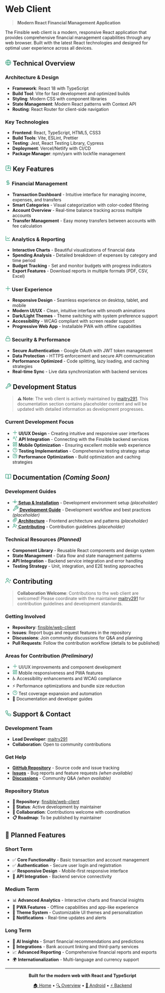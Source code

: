 # Web Client

> **Modern React Financial Management Application**

The Finsible web client is a modern, responsive React application that provides comprehensive financial management capabilities through any web browser. Built with the latest React technologies and designed for optimal user experience across all devices.

## <svg width="20" height="20" viewBox="0 0 24 24" fill="none" stroke="#42a585" stroke-width="2" stroke-linecap="round" stroke-linejoin="round"><circle cx="12" cy="12" r="10"/><path d="M2 12h20"/><path d="M12 2a15.3 15.3 0 0 1 4 10 15.3 15.3 0 0 1-4 10 15.3 15.3 0 0 1-4-10 15.3 15.3 0 0 1 4-10z"/></svg> **Technical Overview**

### **Architecture & Design**

-   **Framework**: React 18 with TypeScript
-   **Build Tool**: Vite for fast development and optimized builds
-   **Styling**: Modern CSS with component libraries
-   **State Management**: Modern React patterns with Context API
-   **Routing**: React Router for client-side navigation

### **Key Technologies**

-   **Frontend**: React, TypeScript, HTML5, CSS3
-   **Build Tools**: Vite, ESLint, Prettier
-   **Testing**: Jest, React Testing Library, Cypress
-   **Deployment**: Vercel/Netlify with CI/CD
-   **Package Manager**: npm/yarn with lockfile management

## <svg width="20" height="20" viewBox="0 0 24 24" fill="none" stroke="#42a585" stroke-width="2" stroke-linecap="round" stroke-linejoin="round"><path d="M9 12l2 2 4-4"/><path d="M21 12c.552 0 1.005-.449.95-.998a10 10 0 0 0-8.953-8.951c-.55-.055-.999.398-.999.95v8.999z"/><path d="M21 12v7a2 2 0 0 1-2 2H5a2 2 0 0 1-2-2V5a2 2 0 0 1 2-2h7"/></svg> **Key Features**

### **<svg width="18" height="18" viewBox="0 0 24 24" fill="none" stroke="#42a585" stroke-width="2" stroke-linecap="round" stroke-linejoin="round"><path d="M12 2v20M17 5H9.5a3.5 3.5 0 0 0 0 7h5a3.5 3.5 0 0 1 0 7H6"/></svg> Financial Management**

-   **Transaction Dashboard** - Intuitive interface for managing income, expenses, and transfers
-   **Smart Categories** - Visual categorization with color-coded filtering
-   **Account Overview** - Real-time balance tracking across multiple accounts
-   **Transfer Management** - Easy money transfers between accounts with fee calculation

### **<svg width="18" height="18" viewBox="0 0 24 24" fill="none" stroke="#42a585" stroke-width="2" stroke-linecap="round" stroke-linejoin="round"><path d="M3 3v18h18"/><path d="m19 9-5 5-4-4-3 3"/></svg> Analytics & Reporting**

-   **Interactive Charts** - Beautiful visualizations of financial data
-   **Spending Analysis** - Detailed breakdown of expenses by category and time period
-   **Budget Tracking** - Set and monitor budgets with progress indicators
-   **Export Features** - Download reports in multiple formats (PDF, CSV, Excel)

### **<svg width="18" height="18" viewBox="0 0 24 24" fill="none" stroke="#42a585" stroke-width="2" stroke-linecap="round" stroke-linejoin="round"><path d="M12 3v18m9-9H3"/></svg> User Experience**

-   **Responsive Design** - Seamless experience on desktop, tablet, and mobile
-   **Modern UI/UX** - Clean, intuitive interface with smooth animations
-   **Dark/Light Themes** - Theme switching with system preference support
-   **Accessibility** - WCAG compliant with screen reader support
-   **Progressive Web App** - Installable PWA with offline capabilities

### **<svg width="18" height="18" viewBox="0 0 24 24" fill="none" stroke="#42a585" stroke-width="2" stroke-linecap="round" stroke-linejoin="round"><rect width="18" height="11" x="3" y="11" rx="2" ry="2"/><path d="m7 11V7a5 5 0 0 1 10 0v4"/></svg> Security & Performance**

-   **Secure Authentication** - Google OAuth with JWT token management
-   **Data Protection** - HTTPS enforcement and secure API communication
-   **Performance Optimized** - Code splitting, lazy loading, and caching strategies
-   **Real-time Sync** - Live data synchronization with backend services

## <svg width="20" height="20" viewBox="0 0 24 24" fill="none" stroke="#42a585" stroke-width="2" stroke-linecap="round" stroke-linejoin="round"><path d="M14.7 6.3a1 1 0 0 0 0 1.4l1.6 1.6a1 1 0 0 0 1.4 0l3.77-3.77a6 6 0 0 1-7.94 7.94l-6.91 6.91a2.12 2.12 0 0 1-3-3l6.91-6.91a6 6 0 0 1 7.94-7.94l-3.76 3.76z"></path></svg> **Development Status**

> **⚠️ Note**: The web client is actively maintained by [maitry291](https://github.com/maitry291). This documentation section contains placeholder content and will be updated with detailed information as development progresses.

### **Current Development Focus**

-   <svg width="16" height="16" viewBox="0 0 24 24" fill="none" stroke="#42a585" stroke-width="2" stroke-linecap="round" stroke-linejoin="round"><path d="M12 3v18m9-9H3"/></svg> **UI/UX Design** - Creating intuitive and responsive user interfaces
-   <svg width="16" height="16" viewBox="0 0 24 24" fill="none" stroke="#42a585" stroke-width="2" stroke-linecap="round" stroke-linejoin="round"><path d="m17 2 4 4-4 4"/><path d="m3 6 4 4-4 4"/><path d="m7 2 10 20"/></svg> **API Integration** - Connecting with the Finsible backend services
-   <svg width="16" height="16" viewBox="0 0 24 24" fill="none" stroke="#42a585" stroke-width="2" stroke-linecap="round" stroke-linejoin="round"><rect width="7" height="9" x="3" y="3" rx="1"/><rect width="7" height="5" x="14" y="3" rx="1"/><rect width="7" height="9" x="14" y="12" rx="1"/><rect width="7" height="5" x="3" y="16" rx="1"/></svg> **Mobile Optimization** - Ensuring excellent mobile web experience
-   <svg width="16" height="16" viewBox="0 0 24 24" fill="none" stroke="#42a585" stroke-width="2" stroke-linecap="round" stroke-linejoin="round"><circle cx="12" cy="12" r="10"/><path d="M9.09 9a3 3 0 0 1 5.83 1c0 2-3 3-3 3"/><path d="M12 17h.01"/></svg> **Testing Implementation** - Comprehensive testing strategy setup
-   <svg width="16" height="16" viewBox="0 0 24 24" fill="none" stroke="#42a585" stroke-width="2" stroke-linecap="round" stroke-linejoin="round"><path d="M9 12l2 2 4-4"/><path d="M21 12c.552 0 1.005-.449.95-.998a10 10 0 0 0-8.953-8.951c-.55-.055-.999.398-.999.95v8.999z"/><path d="M21 12v7a2 2 0 0 1-2 2H5a2 2 0 0 1-2-2V5a2 2 0 0 1 2-2h7"/></svg> **Performance Optimization** - Build optimization and caching strategies

## <svg width="20" height="20" viewBox="0 0 24 24" fill="none" stroke="#42a585" stroke-width="2" stroke-linecap="round" stroke-linejoin="round"><path d="M2 3h6a4 4 0 0 1 4 4v14a3 3 0 0 0-3-3H2z"/><path d="M22 3h-6a4 4 0 0 0-4 4v14a3 3 0 0 1 3-3h7z"/></svg> **Documentation** _(Coming Soon)_

### **Development Guides**

-   **[<svg width="16" height="16" viewBox="0 0 24 24" fill="none" stroke="#42a585" stroke-width="2" stroke-linecap="round" stroke-linejoin="round"><circle cx="12" cy="12" r="3"/><path d="M12 1v6m0 6v6m11-7h-6m-6 0H1"/></svg> Setup & Installation](setup.md)** - Development environment setup _(placeholder)_
-   **[<svg width="20" height="20" viewBox="0 0 24 24" fill="none" stroke="#42a585" stroke-width="2" stroke-linecap="round" stroke-linejoin="round"><path d="M14.7 6.3a1 1 0 0 0 0 1.4l1.6 1.6a1 1 0 0 0 1.4 0l3.77-3.77a6 6 0 0 1-7.94 7.94l-6.91 6.91a2.12 2.12 0 0 1-3-3l6.91-6.91a6 6 0 0 1 7.94-7.94l-3.76 3.76z"></path></svg> Development Guide](development.md)** - Development workflow and best practices _(placeholder)_
-   **[<svg width="16" height="16" viewBox="0 0 24 24" fill="none" stroke="#42a585" stroke-width="2" stroke-linecap="round" stroke-linejoin="round"><path d="m21.44 11.05-9.19 9.19a6 6 0 0 1-8.49-8.49l9.19-9.19a4 4 0 0 1 5.66 5.66L9.64 16.2a2 2 0 0 1-2.83-2.83l8.49-8.49"/></svg> Architecture](architecture.md)** - Frontend architecture and patterns _(placeholder)_
-   **[<svg width="16" height="16" viewBox="0 0 24 24" fill="none" stroke="#42a585" stroke-width="2" stroke-linecap="round" stroke-linejoin="round"><path d="M16 21v-2a4 4 0 0 0-4-4H6a4 4 0 0 0-4 4v2"/><circle cx="9" cy="7" r="4"/><path d="m19 8 2 2-2 2"/><path d="m17 12h4"/></svg> Contributing](contributing.md)** - Contribution guidelines _(placeholder)_

### **Technical Resources** _(Planned)_

-   **Component Library** - Reusable React components and design system
-   **State Management** - Data flow and state management patterns
-   **API Integration** - Backend service integration and error handling
-   **Testing Strategy** - Unit, integration, and E2E testing approaches

## <svg width="20" height="20" viewBox="0 0 24 24" fill="none" stroke="#42a585" stroke-width="2" stroke-linecap="round" stroke-linejoin="round"><path d="M16 21v-2a4 4 0 0 0-4-4H6a4 4 0 0 0-4 4v2"/><circle cx="9" cy="7" r="4"/><path d="m19 8 2 2-2 2"/><path d="m17 12h4"/></svg> **Contributing**

> **Collaboration Welcome**: Contributions to the web client are welcomed! Please coordinate with the maintainer [maitry291](https://github.com/maitry291) for contribution guidelines and development standards.

### **Getting Involved**

-   **Repository**: [finsible/web-client](https://github.com/finsible/web-client)
-   **Issues**: Report bugs and request features in the repository
-   **Discussions**: Join community discussions for Q&A and planning
-   **Pull Requests**: Follow the contribution workflow (details to be published)

### **Areas for Contribution** _(Preliminary)_

-   <svg width="16" height="16" viewBox="0 0 24 24" fill="none" stroke="#42a585" stroke-width="2" stroke-linecap="round" stroke-linejoin="round"><path d="M12 3v18m9-9H3"/></svg> UI/UX improvements and component development
-   <svg width="16" height="16" viewBox="0 0 24 24" fill="none" stroke="#42a585" stroke-width="2" stroke-linecap="round" stroke-linejoin="round"><rect width="7" height="9" x="3" y="3" rx="1"/><rect width="7" height="5" x="14" y="3" rx="1"/><rect width="7" height="9" x="14" y="12" rx="1"/><rect width="7" height="5" x="3" y="16" rx="1"/></svg> Mobile responsiveness and PWA features
-   ♿ Accessibility enhancements and WCAG compliance
-   ⚡ Performance optimizations and bundle size reduction
-   <svg width="16" height="16" viewBox="0 0 24 24" fill="none" stroke="#42a585" stroke-width="2" stroke-linecap="round" stroke-linejoin="round"><circle cx="12" cy="12" r="10"/><path d="M9.09 9a3 3 0 0 1 5.83 1c0 2-3 3-3 3"/><path d="M12 17h.01"/></svg> Test coverage expansion and automation
-   📖 Documentation and developer guides

## <svg width="20" height="20" viewBox="0 0 24 24" fill="none" stroke="#42a585" stroke-width="2" stroke-linecap="round" stroke-linejoin="round"><path d="M22 16.92v3a2 2 0 0 1-2.18 2 19.79 19.79 0 0 1-8.63-3.07 19.5 19.5 0 0 1-6-6 19.79 19.79 0 0 1-3.07-8.67A2 2 0 0 1 4.11 2h3a2 2 0 0 1 2 1.72 12.84 12.84 0 0 0 .7 2.81 2 2 0 0 1-.45 2.11L8.09 9.91a16 16 0 0 0 6 6l1.27-1.27a2 2 0 0 1 2.11-.45 12.84 12.84 0 0 0 2.81.7A2 2 0 0 1 22 16.92z"/></svg> **Support & Contact**

### **Development Team**

-   **Lead Developer**: [maitry291](https://github.com/maitry291)
-   **Collaboration**: Open to community contributions

### **Get Help**

-   **[GitHub Repository](https://github.com/finsible/web-client)** - Source code and issue tracking
-   **[Issues](https://github.com/finsible/web-client/issues)** - Bug reports and feature requests _(when available)_
-   **[Discussions](https://github.com/finsible/web-client/discussions)** - Community Q&A _(when available)_

### **Repository Status**

-   **📂 Repository**: [finsible/web-client](https://github.com/finsible/web-client)
-   **🔄 Status**: Active development by maintainer
-   **🤝 Collaboration**: Contributions welcome with coordination
-   **📋 Roadmap**: To be published by maintainer

## 🔮 **Planned Features**

### **Short Term**

-   ✅ **Core Functionality** - Basic transaction and account management
-   ✅ **Authentication** - Secure user login and registration
-   ✅ **Responsive Design** - Mobile-first responsive interface
-   🔄 **API Integration** - Backend service connectivity

### **Medium Term**

-   📊 **Advanced Analytics** - Interactive charts and financial insights
-   📱 **PWA Features** - Offline capabilities and app-like experience
-   🎨 **Theme System** - Customizable UI themes and personalization
-   🔔 **Notifications** - Real-time updates and alerts

### **Long Term**

-   🤖 **AI Insights** - Smart financial recommendations and predictions
-   🔗 **Integrations** - Bank account linking and third-party services
-   📈 **Advanced Reporting** - Comprehensive financial reports and exports
-   🌍 **Internationalization** - Multi-language and currency support

---

<div align="center">

**Built for the modern web with React and TypeScript**

[🏠 Home](/) • [🔍 Overview](../README.md) • [📱 Android](../android/) • [⚡ Backend](../backend/)

</div>

